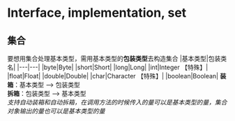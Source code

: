 # Interface, implementation, set


## 集合
要想用集合处理基本类型，需用基本类型的**包装类型**去构造集合
|基本类型|包装类名|
|---|---|
|byte|Byte|
|short|Short|
|long|Long|
|int|Integer 【特殊】|
|float|Float|
|double|Double|
|char|Character 【特殊】|
|boolean|Boolean|
**装箱**：基本类型 --> 包装类型  
**拆箱**：包装类型 --> 基本类型  
*支持自动装箱和自动拆箱，在调用方法的时候传入的量可以是基本类型的量，集合对象输出的量也可以是基本类型的量*